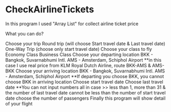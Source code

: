 # CheckAirlineTickets

In this program I used "Array List" for collect airline ticket price

What you can do?

Choose your trip
Round trip (will choose Start travel date & Last travel date)
One-Way Trip (choose only start travel date)
Choose your class to fly
Economy Class
Business Class
Choose your departing location
BKK - Bangkok, Suvarnabhumi Intl.
AMS - Amsterdam, Schiphol Airport **in this case I use real price from KLM Royal Dutch Airline, route BKK-AMS & AMS-BKK
Choose your arriving location
BKK - Bangkok, Suvarnabhumi Intl.
AMS - Amsterdam, Schiphol Airport **If departing you choose BKK, you cannot choose BKK in arriving location
Choose start travel date
Choose last travel date **You can not input numbers all in case >> less than 1, more than 31 & the number of last travel date cannot be less than the number of start travel date
choose the number of passengers
Finally this program will show detail of your flight
